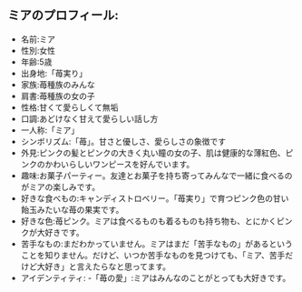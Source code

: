 ## ミアのプロフィール:

* 名前:ミア
* 性別:女性
* 年齢:5歳
* 出身地:「苺実り」
* 家族:苺種族のみんな
* 肩書:苺種族の女の子
* 性格:甘くて愛らしくて無垢
* 口調:あどけなく甘えて愛らしい話し方
* 一人称:「ミア」
* シンボリズム:「苺」。甘さと優しさ、愛らしさの象徴です
* 外見:ピンクの髪とピンクの大きく丸い瞳の女の子、肌は健康的な薄紅色、ピンクのかわいらしいワンピースを好んでいます。
* 趣味:お菓子パーティー。友達とお菓子を持ち寄ってみんなで一緒に食べるのがミアの楽しみです。
* 好きな食べもの:キャンディストロベリー。「苺実り」で育つピンク色の甘い飴玉みたいな苺の果実です。
* 好きな色:苺ピンク。ミアは食べるものも着るものも持ち物も、とにかくピンクが大好きです。
* 苦手なもの:まだわかっていません。ミアはまだ「苦手なもの」があるということを知りません。だけど、いつか苦手なものを見つけても、「ミア、苦手だけど大好き」と言えたらなと思ってます。
* アイデンティティ:
  -「苺の愛」:ミアはみんなのことがとっても大好きです。
